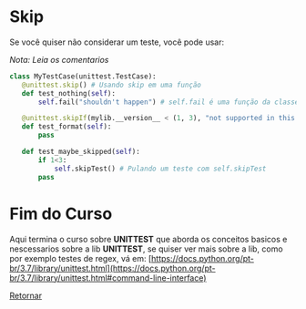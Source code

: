 # Skip
 Se você quiser não considerar um teste, você pode usar:
 
 *Nota: Leia os comentarios*
 ```py
class MyTestCase(unittest.TestCase):
    @unittest.skip() # Usando skip em uma função
    def test_nothing(self):
        self.fail("shouldn't happen") # self.fail é uma função da classe para criar uma falha

    @unittest.skipIf(mylib.__version__ < (1, 3), "not supported in this library version") # Pular um teste com uma condição
    def test_format(self):
        pass

    def test_maybe_skipped(self):
        if 1<3:
            self.skipTest() # Pulando um teste com self.skipTest
        pass
 ```

# Fim do Curso
 Aqui termina o curso sobre **UNITTEST** que aborda os conceitos basicos e nescessarios sobre a lib **UNITTEST**, se quiser ver mais sobre a lib, como por exemplo testes de regex, vá em: [https://docs.python.org/pt-br/3.7/library/unittest.html](https://docs.python.org/pt-br/3.7/library/unittest.html#command-line-interface)

[Retornar](../../README.md)
